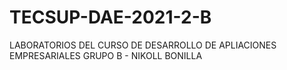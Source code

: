 # TECSUP-DAE-2021-2-B
LABORATORIOS DEL CURSO DE DESARROLLO DE APLIACIONES EMPRESARIALES GRUPO B - NIKOLL BONILLA 
